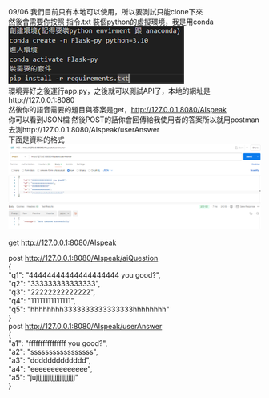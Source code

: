 09/06
我們目前只有本地可以使用，所以要測試只能clone下來  
然後會需要你按照 指令.txt 裝個python的虛擬環境，我是用conda  
![image](https://github.com/MickyC110181137/AI-resume-Flask/blob/main/txt/%E6%8C%87%E4%BB%A4.png)  
環境弄好之後運行app.py，之後就可以測試API了，本地的網址是http://127.0.0.1:8080   
然後你的語音需要的題目與答案是get，http://127.0.0.1:8080/AIspeak  
你可以看到JSON檔
然後POST的話你會回傳給我使用者的答案所以就用postman去測http://127.0.0.1:8080/AIspeak/userAnswer  
下面是資料的格式
![image](https://github.com/MickyC110181137/AI-resume-Flask/blob/main/txt/postman.png)  
 
get http://127.0.0.1:8080/AIspeak

post http://127.0.0.1:8080/AIspeak/aiQuestion  
{  
    "q1": "44444444444444444444 you good?",  
    "q2": "333333333333333",  
    "q3": "22222222222222",  
    "q4": "11111111111111",  
    "q5": "hhhhhhhh3333333333333333hhhhhhhh"  
}  
post http://127.0.0.1:8080/AIspeak/userAnswer  
{  
    "a1": "ffffffffffffffff you good?",  
    "a2": "sssssssssssssssss",  
    "a3": "ddddddddddddd",  
    "a4": "eeeeeeeeeeeeee",  
    "a5": "jujjjjjjjjjjjjjjjjjjjjjjj"  
}  
